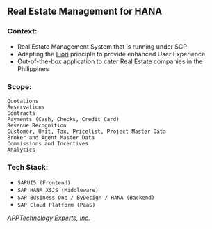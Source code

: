 ## Real Estate Management for HANA 

### Context:
 - Real Estate Management System that is running under SCP
 - Adapting the [Fiori](https://www.sap.com/products/fiori.html)  principle to provide enhanced User Experience
 - Out-of-the-box application to cater Real Estate companies in the
   Philippines

### Scope:
	Quotations
	Reservations
	Contracts
	Payments (Cash, Checks, Credit Card)
	Revenue Recognition
	Customer, Unit, Tax, Pricelist, Project Master Data
	Broker and Agent Master Data
	Commissions and Incentives
	Analytics

### Tech Stack:
- `SAPUI5 (Frontend)`
- `SAP HANA XSJS (Middleware)`
- `SAP Business One / ByDesign / HANA (Backend)`
- `SAP Cloud Platform (PaaS)`
	
*[APPTechnology Experts, Inc.](https://apptech-experts.com/)*
	
